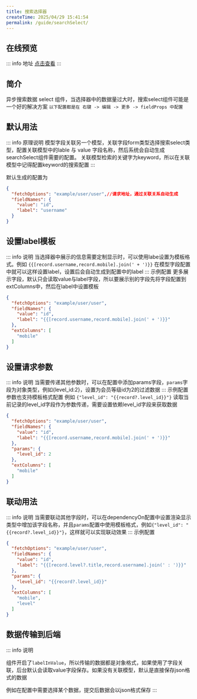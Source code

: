 ```yaml
---
title: 搜索选择器
createTime: 2025/04/29 15:41:54
permalink: /guide/searchSelect/
---
```

## 在线预览
::: info 地址
[点击查看](https://echoyl.com/antadmin/components/searchSelect)
:::


## 简介

异步搜索数据 select 组件，当选择器中的数据量过大时，搜索select组件可能是一个好的解决方案
`以下配置都是在 右键 -> 编辑 -> 更多 -> fieldProps 中配置`

## 默认用法

::: info 原理说明
模型字段关联另一个模型，关联字段form类型选择搜索select类型，配置关联模型中的lable 与 value 字段名称，然后系统会自动生成searchSelect组件需要的配置。
关联模型检索的关键字为keyword，所以在关联模型中记得配置keyword的搜索配置
:::

默认生成的配置为
```json
{
  "fetchOptions": "example/user/user",//请求地址，通过关联关系自动生成
  "fieldNames": {
    "value": "id",
    "label": "username"
  }
}
```

## 设置label模板

::: info 说明
当选择器中展示的信息需要定制显示时，可以使用labe设置为模板格式。例如 `{{[record.username,record.mobile].join(' + ')}}`
在模型字段配置中就可以这样设置label，设置后会自动生成到配置中的label
:::
示例配置
更多展示字段，默认只会读取value与label字段，所以要展示别的字段先将字段配置到extColumns中，然后在label中设置模板
```json
{
  "fetchOptions": "example/user/user",
  "fieldNames": {
    "value": "id",
    "label": "{{[record.username,record.mobile].join(' + ')}}"
  },
  "extColumns": [
    "mobile"
  ]
}
```

## 设置请求参数
::: info 说明
当需要传递其他参数时，可以在配置中添加params字段，`params`字段为对象类型，例如{level_id:2}，设置为会员等级id为2的过滤数据
:::
示例配置
参数也支持模板格式配置 例如 `{"level_id": "{{record?.level_id}}"}` 读取当前记录的level_id字段作为参数传递，需要设置依赖level_id字段来获取数据
```json
{
  "fetchOptions": "example/user/user",
  "fieldNames": {
    "value": "id",
    "label": "{{[record.username,record.mobile].join(' + ')}}"
  },
  "params": {
    "level_id": 2
  },
  "extColumns": [
    "mobile"
  ]
}
```

## 联动用法

::: info 说明
当需要联动其他字段时，可以在dependencyOn配置中设置渲染显示类型中增加该字段名称，并且`params`配置中使用模板格式，例如`{"level_id": "{{record?.level_id}}"}`，这样就可以实现联动效果
:::
示例配置
```json
{
  "fetchOptions": "example/user/user",
  "fieldNames": {
    "value": "id",
    "label": "{{[record.level?.title,record.username].join(' : ')}}"
  },
  "params": {
    "level_id": "{{record?.level_id}}"
  },
  "extColumns": [
    "mobile",
    "level"
  ]
}
```

## 数据传输到后端
::: info 说明

组件开启了`labelInValue`，所以传输的数据都是对象格式，如果使用了字段关联，后台默认会读取value字段保存。如果没有关联模型，默认是直接保存json格式的数据

例如在配置中需要选择某个数据，提交后数据会以json格式保存
:::
